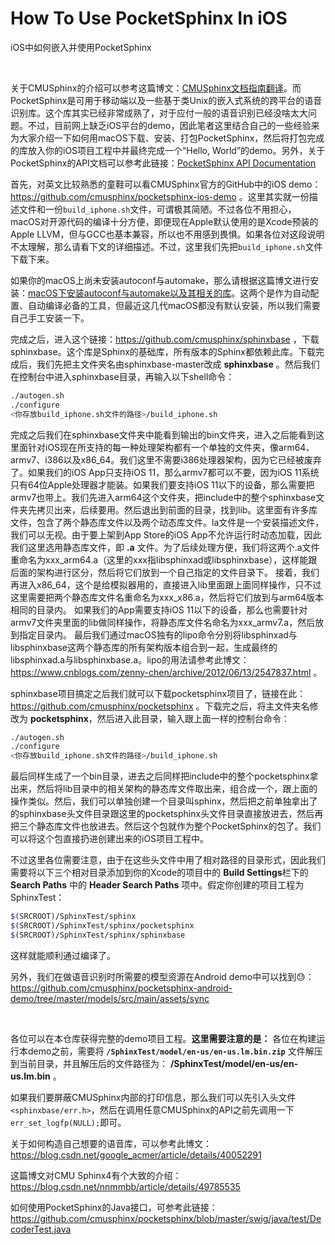 # How To Use PocketSphinx In iOS
iOS中如何嵌入并使用PocketSphinx

<br />

关于CMUSphinx的介绍可以参考这篇博文：[CMUSphinx文档指南翻译](https://github.com/zenny-chen/CMU-Document-Chinese-Translation)。而PocketSphinx是可用于移动端以及一些基于类Unix的嵌入式系统的跨平台的语音识别库。这个库其实已经非常成熟了，对于应付一般的语音识别已经没啥太大问题。不过，目前网上缺乏iOS平台的demo，因此笔者这里结合自己的一些经验来为大家介绍一下如何用macOS下载、安装、打包PocketSphinx，然后将打包完成的库放入你的iOS项目工程中并最终完成一个“Hello, World”的demo。另外，关于PocketSphinx的API文档可以参考此链接：[PocketSphinx API Documentation](https://cmusphinx.github.io/doc/pocketsphinx/index.html)

首先，对英文比较熟悉的童鞋可以看CMUSphinx官方的GitHub中的iOS demo：https://github.com/cmusphinx/pocketsphinx-ios-demo 。这里其实就一份描述文件和一份`build_iphone.sh`文件，可谓极其简陋。不过各位不用担心，macOS对开源代码的编译十分方便，即便现在Apple默认使用的是Xcode预装的Apple LLVM，但与GCC也基本兼容，所以也不用感到畏惧。如果各位对这段说明不太理解，那么请看下文的详细描述。不过，这里我们先把`build_iphone.sh`文件下载下来。

如果你的macOS上尚未安装autoconf与automake，那么请根据这篇博文进行安装：[macOS下安装autoconf与automake以及其相关的库](https://github.com/zenny-chen/On-macOS-Install-autoconf-and-automake/blob/master/README.md)。这两个是作为自动配置、自动编译必备的工具，但最近这几代macOS都没有默认安装，所以我们需要自己手工安装一下。

完成之后，进入这个链接：https://github.com/cmusphinx/sphinxbase ，下载sphinxbase。这个库是Sphinx的基础库，所有版本的Sphinx都依赖此库。下载完成后，我们先把主文件夹名由sphinxbase-master改成 **sphinxbase** 。然后我们在控制台中进入sphinxbase目录，再输入以下shell命令：

```bash
./autogen.sh
./configure
<你存放build_iphone.sh文件的路径>/build_iphone.sh
```

完成之后我们在sphinxbase文件夹中能看到输出的bin文件夹，进入之后能看到这里面针对iOS现在所支持的每一种处理架构都有一个单独的文件夹，像arm64、armv7、i386以及x86_64。我们这里不需要i386处理器架构，因为它已经被废弃了。如果我们的iOS App只支持iOS 11，那么armv7都可以不要，因为iOS 11系统只有64位Apple处理器才能装。如果我们要支持iOS 11以下的设备，那么需要把armv7也带上。我们先进入arm64这个文件夹，把include中的整个sphinxbase文件夹先拷贝出来，后续要用。然后退出到前面的目录，找到lib。这里面有许多库文件，包含了两个静态库文件以及两个动态库文件。la文件是一个安装描述文件，我们可以无视。由于要上架到App Store的iOS App不允许运行时动态加载，因此我们这里选用静态库文件，即 **.a** 文件。为了后续处理方便，我们将这两个.a文件重命名为xxx_arm64.a（这里的xxx指libsphinxad或libsphinxbase），这样能跟后面的架构进行区分，然后将它们放到一个自己指定的文件目录下。
接着，我们再进入x86_64，这个是给模拟器用的，直接进入lib里面跟上面同样操作，只不过这里需要把两个静态库文件名重命名为xxx_x86.a，然后将它们放到与arm64版本相同的目录内。
如果我们的App需要支持iOS 11以下的设备，那么也需要针对armv7文件夹里面的lib做同样操作，将静态库文件名命名为xxx_armv7.a，然后放到指定目录内。
最后我们通过macOS独有的lipo命令分别将libsphinxad与libsphinxbase这两个静态库的所有架构版本组合到一起，生成最终的libsphinxad.a与libsphinxbase.a。lipo的用法请参考此博文：https://www.cnblogs.com/zenny-chen/archive/2012/06/13/2547837.html 。

sphinxbase项目搞定之后我们就可以下载pocketsphinx项目了，链接在此：https://github.com/cmusphinx/pocketsphinx 。下载完之后，将主文件夹名修改为 **pocketsphinx**，然后进入此目录，输入跟上面一样的控制台命令：

```bash
./autogen.sh
./configure
<你存放build_iphone.sh文件的路径>/build_iphone.sh
```

最后同样生成了一个bin目录，进去之后同样把include中的整个pocketsphinx拿出来，然后将lib目录中的相关架构的静态库文件取出来，组合成一个，跟上面的操作类似。然后，我们可以单独创建一个目录叫sphinx，然后把之前单独拿出了的sphinxbase头文件目录跟这里的pocketsphinx头文件目录直接放进去，然后再把三个静态库文件也放进去。然后这个包就作为整个PocketSphinx的包了。我们可以将这个包直接扔进创建出来的iOS项目工程中。

不过这里各位需要注意，由于在这些头文件中用了相对路径的目录形式，因此我们需要将以下三个相对目录添加到你的Xcode的项目中的 **Build Settings**栏下的 **Search Paths** 中的 **Header Search Paths** 项中。假定你创建的项目工程为SphinxTest：

```bash
$(SRCROOT)/SphinxTest/sphinx
$(SRCROOT)/SphinxTest/sphinx/pocketsphinx
$(SRCROOT)/SphinxTest/sphinx/sphinxbase
```

这样就能顺利通过编译了。

另外，我们在做语音识别时所需要的模型资源在Android demo中可以找到😓：https://github.com/cmusphinx/pocketsphinx-android-demo/tree/master/models/src/main/assets/sync

<br />

各位可以在本仓库获得完整的demo项目工程。**这里需要注意的是：** 各位在构建运行本demo之前，需要将 **`/SphinxTest/model/en-us/en-us.lm.bin.zip`** 文件解压到当前目录，并且解压后的文件路径为： **/SphinxTest/model/en-us/en-us.lm.bin** 。

如果我们要屏蔽CMUSphinx内部的打印信息，那么我们可以先引入头文件`<sphinxbase/err.h>`，然后在调用任意CMUSphinx的API之前先调用一下`err_set_logfp(NULL);`即可。

关于如何构造自己想要的语音库，可以参考此博文：https://blog.csdn.net/google_acmer/article/details/40052291

这篇博文对CMU Sphinx4有个大致的介绍：https://blog.csdn.net/nnmmbb/article/details/49785535

如何使用PocketSphinx的Java接口，可参考此链接：https://github.com/cmusphinx/pocketsphinx/blob/master/swig/java/test/DecoderTest.java
